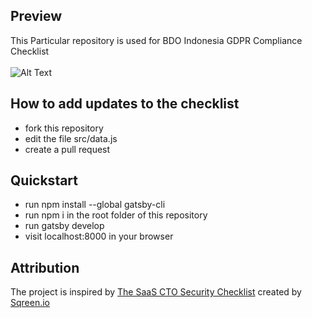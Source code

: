 ## Preview
This Particular repository is used for BDO Indonesia GDPR Compliance Checklist
<br><br>
![Alt Text](https://media.giphy.com/media/1zhr5ArbLuOczc145I/giphy.gif)


## How to add updates to the checklist

- fork this repository
- edit the file src/data.js
- create a pull request


## Quickstart

- run npm install --global gatsby-cli
- run npm i in the root folder of this repository
- run gatsby develop
- visit localhost:8000 in your browser

## Attribution

The project is inspired by [The SaaS CTO Security Checklist](https://cto-security-checklist.sqreen.io/) 
created by [Sqreen.io](https://www.sqreen.io/)



